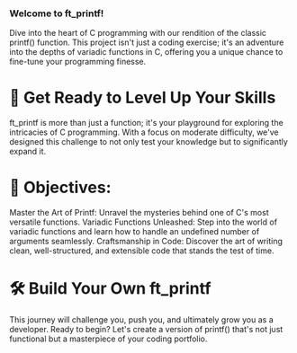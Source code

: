 ### <b>Welcome to ft_printf!</b>

Dive into the heart of C programming with our rendition of the classic printf() function. This project isn't just a coding exercise; it's an adventure into the depths of variadic functions in C, offering you a unique chance to fine-tune your programming finesse.

# 🚀 Get Ready to Level Up Your Skills
ft_printf is more than just a function; it's your playground for exploring the intricacies of C programming. With a focus on moderate difficulty, we've designed this challenge to not only test your knowledge but to significantly expand it.

# 🎯 Objectives:
Master the Art of Printf: Unravel the mysteries behind one of C's most versatile functions.
Variadic Functions Unleashed: Step into the world of variadic functions and learn how to handle an undefined number of arguments seamlessly.
Craftsmanship in Code: Discover the art of writing clean, well-structured, and extensible code that stands the test of time.

# 🛠️ Build Your Own ft_printf
This journey will challenge you, push you, and ultimately grow you as a developer. Ready to begin? Let's create a version of printf() that's not just functional but a masterpiece of your coding portfolio.

